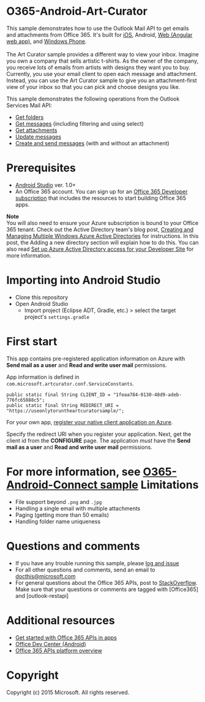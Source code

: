 # O365-Android-Art-Curator
This sample demonstrates how to use the Outlook Mail API to get emails and attachments from Office 365. It's built for [iOS](https://github.com/OfficeDev/O365-iOS-ArtCurator), Android, [Web (Angular web app)](https://github.com/OfficeDev/O365-Angular-ArtCurator), and [Windows Phone](https://github.com/OfficeDev/O365-WinPhone-ArtCurator).
<br />
<br />
The Art Curator sample provides a different way to view your inbox. Imagine you own a company that sells artistic t-shirts. As the owner of the company, you receive lots of emails from artists with designs they want you to buy. Currently, you use your email client to open each message and attachment. Instead, you can use the Art Curator sample to give you an attachment-first view of your inbox so that you can pick and choose designs you like. 

This sample demonstrates the following operations from the Outlook Services Mail API: 
* [Get folders](https://msdn.microsoft.com/office/office365/APi/mail-rest-operations#GetFolders)
* [Get messages](https://msdn.microsoft.com/office/office365/APi/mail-rest-operations#Getmessages) (including filtering and using select) 
* [Get attachments](https://msdn.microsoft.com/office/office365/APi/mail-rest-operations#GetAttachments)
* [Update messages](https://msdn.microsoft.com/office/office365/APi/mail-rest-operations#Updatemessages)
* [Create and send messages](https://msdn.microsoft.com/office/office365/APi/mail-rest-operations#Sendmessages) (with and without an attachment) 

Prerequisites
==
* [Android Studio](https://developer.android.com/sdk/index.html) ver. 1.0+
* An Office 365 account. You can sign up for an [Office 365 Developer subscription](https://msdn.microsoft.com/en-us/library/office/fp179924.aspx) that includes the resources to start building Office 365 apps.

**Note**<br/>
You will also need to ensure your Azure subscription is bound to your Office 365 tenant. Check out the Active Directory team's blog post, [Creating and Managing Multiple Windows Azure Active Directories](http://blogs.technet.com/b/ad/archive/2013/11/08/creating-and-managing-multiple-windows-azure-active-directories.aspx) for instructions. In this post, the Adding a new directory section will explain how to do this. You can also read [Set up Azure Active Directory access for your Developer Site](https://msdn.microsoft.com/office/office365/howto/setup-development-environment#bk_CreateAzureSubscription) for more information.

Importing into Android Studio
==
* Clone this repository
* Open Android Studio
  * Import project (Eclipse ADT, Gradle, etc.) > select the target project's ```settings.gradle```

First start
==
This app contains pre-registered application information on Azure with **Send mail as a user** and **Read and write user mail** permissions.

App information is defined in ```com.microsoft.artcurator.conf.ServiceConstants```.
    
    public static final String CLIENT_ID = "1feaa784-0130-48d9-adeb-776fc65888c5";
    public static final String REDIRECT_URI = "https://useonlytoruntheartcuratorsample/";
        
For your own app,  [register your native client application on Azure](https://msdn.microsoft.com/library/azure/dn132599.aspx#BKMK_Adding). 

Specify the redirect URI when you register your application. Next, get the client id from the **CONFIGURE** page. 
The application *must* have the **Send mail as a user** and **Read and write user mail** permissions.

For more information, see [O365-Android-Connect sample](https://github.com/OfficeDev/O365-Android-Connect)
Limitations
==
* File support beyond ```.png``` and ```.jpg```
* Handling a single email with multiple attachments
* Paging (getting more than 50 emails)
* Handling folder name uniqueness

Questions and comments
==
* If you have any trouble running this sample, please [log and issue]()
* For all other questions and comments, send an email to [docthis@microsoft.com](mailto:docthis@microsoft.com)
* For general questions about the Office 365 APIs, post to [StackOverflow](http://stackoverflow.com/). Make sure that your questions or comments are tagged with [Office365] and [outlook-restapi]

Additional resources
==
* [Get started with Office 365 APIs in apps](https://msdn.microsoft.com/en-us/office/office365/howto/getting-started-Office-365-APIs)
* [Office Dev Center (Android)](http://dev.office.com/Android)
* [Office 365 APIs platform overview](http://stackoverflow.com/)

Copyright
==
Copyright (c) 2015 Microsoft. All rights reserved.
